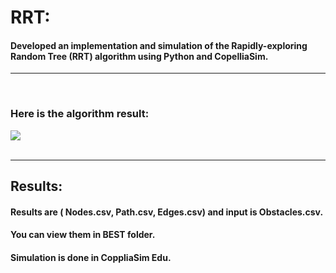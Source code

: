 # RRT:
#### Developed an implementation and simulation of the Rapidly-exploring Random Tree (RRT) algorithm using Python and CopelliaSim.
<hr>
<br>



### Here is the algorithm result:
![](https://github.com/alizayan684/RRT-Modified/blob/main/Screenshot%202023-09-17%20200736.png)
<br>
<br>
<hr>

## Results:
#### Results are ( Nodes.csv, Path.csv, Edges.csv) and input is Obstacles.csv.
#### You can view them in BEST folder.
#### Simulation is done in CoppliaSim Edu.

